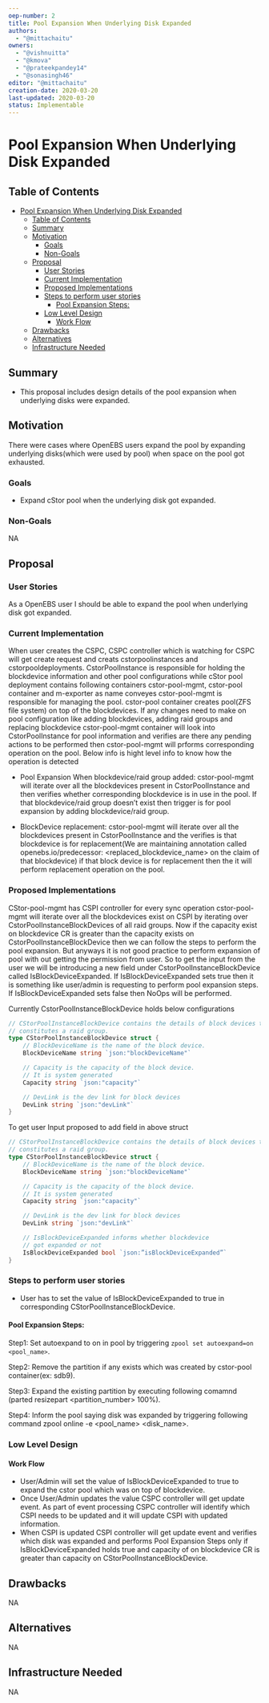 ```yaml
---
oep-number: 2
title: Pool Expansion When Underlying Disk Expanded
authors:
  - "@mittachaitu"
owners:
  - "@vishnuitta"
  - "@kmova"
  - "@prateekpandey14"
  - "@sonasingh46"
editor: "@mittachaitu"
creation-date: 2020-03-20
last-updated: 2020-03-20
status: Implementable
---
```


# Pool Expansion When Underlying Disk Expanded

## Table of Contents

- [Pool Expansion When Underlying Disk Expanded](#pool-expansion-when-underlying-disk-expanded)
	- [Table of Contents](#table-of-contents)
	- [Summary](#summary)
	- [Motivation](#motivation)
		- [Goals](#goals)
		- [Non-Goals](#non-goals)
	- [Proposal](#proposal)
		- [User Stories](#user-stories)
		- [Current Implementation](#current-implementation)
		- [Proposed Implementations](#proposed-implementations)
		- [Steps to perform user stories](#steps-to-perform-user-stories)
			- [Pool Expansion Steps:](#pool-expansion-steps)
		- [Low Level Design](#low-level-design)
			- [Work Flow](#work-flow)
	- [Drawbacks](#drawbacks)
	- [Alternatives](#alternatives)
	- [Infrastructure Needed](#infrastructure-needed)

## Summary

- This proposal includes design details of the pool expansion when underlying disks were expanded.

## Motivation

There were cases where OpenEBS users expand the pool by expanding underlying disks(which were used by pool) when space on the pool got exhausted.

### Goals

- Expand cStor pool when the underlying disk got expanded.

### Non-Goals

NA

## Proposal

### User Stories

As a OpenEBS user I should be able to expand the pool when underlying disk got expanded.

### Current Implementation

When user creates the CSPC, CSPC controller which is watching for CSPC will get create request and creats cstorpoolinstances and cstorpooldeployments. CstorPoolInstance is responsible for holding the blockdevice information and other pool configurations while cStor pool deployment contains following containers cstor-pool-mgmt, cstor-pool container and m-exporter as name conveyes cstor-pool-mgmt is responsible for managing the pool. cstor-pool container creates pool(ZFS file system) on top of the blockdevices. If any changes need to make on pool configuration like adding blockdevices, adding raid groups and replacing blockdevice cstor-pool-mgmt container will look into CstorPoolInstance for pool information and verifies are there any pending actions to be performed then cstor-pool-mgmt will prforms corresponding operation on the pool. Below info is hight level info to know how the operation is detected

- Pool Expansion When blockdevice/raid group added:	
	cstor-pool-mgmt will iterate over all the blockdevices present in CstorPoolInstance and then verifies whether corresponding blockdevice is in use in the pool. If that blockdevice/raid group doesn’t exist then trigger is for pool expansion by adding blockdevice/raid group.

- BlockDevice replacement:
	cstor-pool-mgmt will iterate over all the blockdevices present in CstorPoolInstance and the verifies is that blockdevice is for replacement(We are maintaining annotation called openebs.io/predecessor: <replaced_blockdevice_name> on the claim of that blockdevice) if that block device is for replacement then the it will perform replacement operation on the pool.

### Proposed Implementations

CStor-pool-mgmt has CSPI controller for every sync operation cstor-pool-mgmt will iterate over all the blockdevices exist on CSPI by iterating over CstorPoolInstanceBlockDevices of all raid groups. Now if the capacity exist on blockdevice CR is greater than the  capacity exists on CstorPoolInstanceBlockDevice then we can follow the steps to perform the pool expansion. But anyways it is not good practice to perform expansion of pool with out getting the permission from user. So to get the input from the user we will be introducing a new field under CstorPoolInstanceBlockDevice called IsBlockDeviceExpanded. If  IsBlockDeviceExpanded sets true then it is something like user/admin is requesting to perform pool expansion steps. If IsBlockDeviceExpanded sets false then NoOps will be performed.

Currently CstorPoolInstanceBlockDevice holds below configurations 
```go
// CStorPoolInstanceBlockDevice contains the details of block devices that
// constitutes a raid group.
type CStorPoolInstanceBlockDevice struct {
	// BlockDeviceName is the name of the block device.
	BlockDeviceName string `json:"blockDeviceName"`

	// Capacity is the capacity of the block device.
	// It is system generated
	Capacity string `json:"capacity"`

	// DevLink is the dev link for block devices
	DevLink string `json:"devLink"`
}
```

To get user Input proposed to add field in above struct

```go
// CStorPoolInstanceBlockDevice contains the details of block devices that
// constitutes a raid group.
type CStorPoolInstanceBlockDevice struct {
	// BlockDeviceName is the name of the block device.
	BlockDeviceName string `json:"blockDeviceName"`

	// Capacity is the capacity of the block device.
	// It is system generated
	Capacity string `json:"capacity"`

	// DevLink is the dev link for block devices
	DevLink string `json:"devLink"`

	// IsBlockDeviceExpanded informs whether blockdevice 
	// got expanded or not
	IsBlockDeviceExpanded bool `json:”isBlockDeviceExpanded”`
}
```

### Steps to perform user stories
- User has to set the value of IsBlockDeviceExpanded to true in corresponding CStorPoolInstanceBlockDevice.

#### Pool Expansion Steps:

Step1: Set autoexpand to on in pool by triggering `zpool set autoexpand=on <pool_name>`.

Step2: Remove the partition if any exists which was created by cstor-pool container(ex: sdb9).

Step3: Expand the existing partition by executing following comamnd (parted </disk> resizepart <partition_number> 100%).

Step4: Inform the pool saying disk was expanded by triggering following command zpool online -e <pool_name> <disk_name>.


### Low Level Design

#### Work Flow
- User/Admin will set the value of IsBlockDeviceExpanded to true to expand the cstor pool which was on top of blockdevice.
- Once User/Admin updates the value CSPC controller will get update event. As part of event processing CSPC controller will identify which  CSPI needs to be updated and it will update CSPI with updated information.
- When CSPI is updated CSPI controller will get update event and verifies which disk was expanded and performs Pool Expansion Steps only if IsBlockDeviceExpanded holds true and capacity of on blockdevice CR is greater than capacity on CStorPoolInstanceBlockDevice.

## Drawbacks

NA

## Alternatives

NA

## Infrastructure Needed

NA
